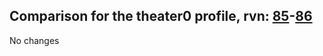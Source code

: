 ## Comparison for the theater0 profile, rvn: [85](https://github.com/PRO100KatYT/FortniteProfileRevisions/tree/main/profiles/theater0/85%20theater0.json)-[86](https://github.com/PRO100KatYT/FortniteProfileRevisions/tree/main/profiles/theater0/86%20theater0.json)

No changes
